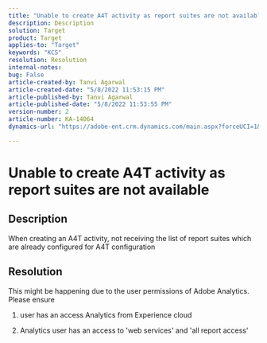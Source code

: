 ```yaml
---
title: "Unable to create A4T activity as report suites are not available"
description: Description
solution: Target
product: Target
applies-to: "Target"
keywords: "KCS"
resolution: Resolution
internal-notes: 
bug: False
article-created-by: Tanvi Agarwal
article-created-date: "5/8/2022 11:53:15 PM"
article-published-by: Tanvi Agarwal
article-published-date: "5/8/2022 11:53:55 PM"
version-number: 2
article-number: KA-14064
dynamics-url: "https://adobe-ent.crm.dynamics.com/main.aspx?forceUCI=1&pagetype=entityrecord&etn=knowledgearticle&id=45a49200-2acf-ec11-a7b5-0022480a8d10"

---
```

# Unable to create A4T activity as report suites are not available

## Description


When creating an A4T activity, not receiving the list of report suites which are already configured for A4T configuration


## Resolution


This might be happening due to the user permissions of Adobe Analytics. Please ensure

1. user has an access Analytics from Experience cloud

2. Analytics user has an access to 'web services' and 'all report access'


